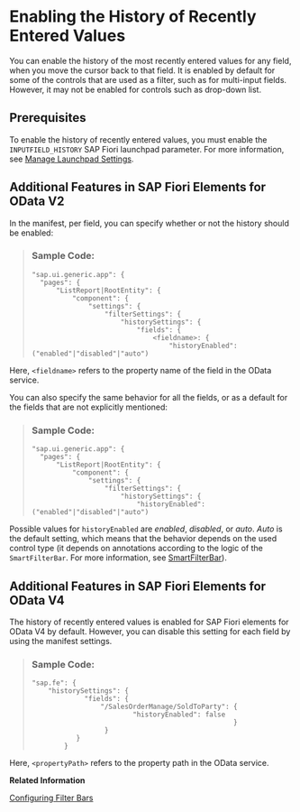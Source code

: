 <!-- loio37dbf1f30127420d9c585bc1ad80086b -->

# Enabling the History of Recently Entered Values

You can enable the history of the most recently entered values for any field, when you move the cursor back to that field. It is enabled by default for some of the controls that are used as a filter, such as for multi-input fields. However, it may not be enabled for controls such as drop-down list.



<a name="loio37dbf1f30127420d9c585bc1ad80086b__section_ic3_jhs_yqb"/>

## Prerequisites

To enable the history of recently entered values, you must enable the `INPUTFIELD_HISTORY` SAP Fiori launchpad parameter. For more information, see [Manage Launchpad Settings](https://help.sap.com/docs/SAP_S4HANA_CLOUD/4fc8d03390c342da8a60f8ee387bca1a/22d573aead754b80abca18ec71872fb7.html).



<a name="loio37dbf1f30127420d9c585bc1ad80086b__section_ztn_mph_tzb"/>

## Additional Features in SAP Fiori Elements for OData V2

In the manifest, per field, you can specify whether or not the history should be enabled:

> ### Sample Code:  
> ```
> "sap.ui.generic.app": {
> 	"pages": {
> 		"ListReport|RootEntity": {
> 			"component": {
> 				"settings": {
> 					"filterSettings": {
> 						"historySettings": {
> 							"fields": {
> 								<fieldname>: {
> 									"historyEnabled": ("enabled"|"disabled"|"auto")
> 
> ```

Here, `<fieldname>` refers to the property name of the field in the OData service.

You can also specify the same behavior for all the fields, or as a default for the fields that are not explicitly mentioned:

> ### Sample Code:  
> ```
> "sap.ui.generic.app": {
> 	"pages": {
> 		"ListReport|RootEntity": {
> 			"component": {
> 				"settings": {
> 					"filterSettings": {
> 						"historySettings": {
> 							"historyEnabled": ("enabled"|"disabled"|"auto")
> 
> ```

Possible values for `historyEnabled` are *enabled*, *disabled*, or *auto*. *Auto* is the default setting, which means that the behavior depends on the used control type \(it depends on annotations according to the logic of the `SmartFilterBar`. For more information, see [SmartFilterBar](https://sapui5untested.int.sap.eu2.hana.ondemand.com/#/api/sap.ui.comp.smartfilterbar.SmartFilterBar)\).



<a name="loio37dbf1f30127420d9c585bc1ad80086b__section_ypz_j2y_51c"/>

## Additional Features in SAP Fiori Elements for OData V4

The history of recently entered values is enabled for SAP Fiori elements for OData V4 by default. However, you can disable this setting for each field by using the manifest settings.

> ### Sample Code:  
> ```
> "sap.fe": {
>     "historySettings": {
>              "fields": {
>                  "/SalesOrderManage/SoldToParty": {
>                          "historyEnabled": false
>                                                   }
>                   }
>            }
>         }
> ```

Here, `<propertyPath>` refers to the property path in the OData service.

**Related Information**  


[Configuring Filter Bars](configuring-filter-bars-4bd7590.md "You can configure filter bars in list report applications and in the analytical list page.")

